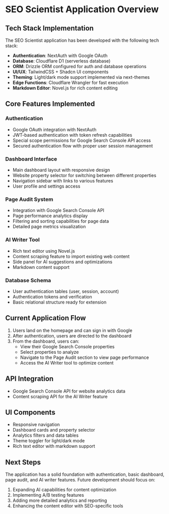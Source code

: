 # SEO Scientist Application Overview

## Tech Stack Implementation

The SEO Scientist application has been developed with the following tech stack:

- **Authentication**: NextAuth with Google OAuth
- **Database**: Cloudflare D1 (serverless database)
- **ORM**: Drizzle ORM configured for auth and database operations
- **UI/UX**: TailwindCSS + Shadcn UI components
- **Theming**: Light/dark mode support implemented via next-themes
- **Edge Functions**: Cloudflare Wrangler for fast execution
- **Markdown Editor**: Novel.js for rich content editing

## Core Features Implemented

### Authentication

- Google OAuth integration with NextAuth
- JWT-based authentication with token refresh capabilities
- Special scope permissions for Google Search Console API access
- Secured authentication flow with proper user session management

### Dashboard Interface

- Main dashboard layout with responsive design
- Website property selector for switching between different properties
- Navigation sidebar with links to various features
- User profile and settings access

### Page Audit System

- Integration with Google Search Console API
- Page performance analytics display
- Filtering and sorting capabilities for page data
- Detailed page metrics visualization

### AI Writer Tool

- Rich text editor using Novel.js
- Content scraping feature to import existing web content
- Side panel for AI suggestions and optimizations
- Markdown content support

### Database Schema

- User authentication tables (user, session, account)
- Authentication tokens and verification
- Basic relational structure ready for extension

## Current Application Flow

1. Users land on the homepage and can sign in with Google
2. After authentication, users are directed to the dashboard
3. From the dashboard, users can:
   - View their Google Search Console properties
   - Select properties to analyze
   - Navigate to the Page Audit section to view page performance
   - Access the AI Writer tool to optimize content

## API Integration

- Google Search Console API for website analytics data
- Content scraping API for the AI Writer feature

## UI Components

- Responsive navigation
- Dashboard cards and property selector
- Analytics filters and data tables
- Theme toggler for light/dark mode
- Rich text editor with markdown support

## Next Steps

The application has a solid foundation with authentication, basic dashboard, page audit, and AI writer features. Future development should focus on:

1. Expanding AI capabilities for content optimization
2. Implementing A/B testing features
3. Adding more detailed analytics and reporting
4. Enhancing the content editor with SEO-specific tools
